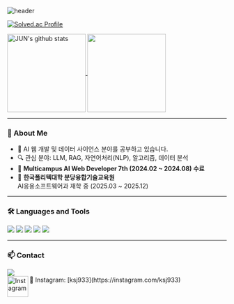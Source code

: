 ![header](https://capsule-render.vercel.app/api?type=waving&height=300&color=gradient&text=Sang_Jun%20CODE%20)

[![Solved.ac Profile](http://mazassumnida.wtf/api/v2/generate_badge?boj=dfg7785)](https://solved.ac/dfg7785/)

<a href="https://github.com/kimpubao">
  <img align="center" style="height:180px" src="https://github-readme-stats.vercel.app/api?username=kimpubao&show_icons=true&include_all_commits=true&theme=nord&hide_border=true" alt="JUN's github stats" />
</a>
<a href="https://github.com/kimpubao">
  <img align="center" style="height:180px" src="https://github-readme-stats.vercel.app/api/top-langs/?username=kimpubao&layout=compact&theme=nord&hide_border=true" />
</a> 

---

### 💬 About Me

- 🌱 AI 웹 개발 및 데이터 사이언스 분야를 공부하고 있습니다.
- 🔍 관심 분야: LLM, RAG, 자연어처리(NLP), 알고리즘, 데이터 분석
- 📘 **Multicampus AI Web Developer 7th (2024.02 ~ 2024.08) 수료**
- 🏫 **한국폴리텍대학 분당융합기술교육원**  
  AI응용소프트웨어과 재학 중 (2025.03 ~ 2025.12)

---

### 🛠 Languages and Tools

<img src="https://img.shields.io/badge/Python-3776AB?style=flat-square&logo=Python&logoColor=white"/> <img src="https://img.shields.io/badge/Go-00ADD8?style=flat-square&logo=Go&logoColor=white"/> <img src="https://img.shields.io/badge/HTML5-E34F26?style=flat-square&logo=HTML5&logoColor=white"/> <img src="https://img.shields.io/badge/CSS3-1572B6?style=flat-square&logo=CSS3&logoColor=white"/> <img src="https://img.shields.io/badge/Linux-FCC624?style=flat-square&logo=Linux&logoColor=black"/>

---

### 📫 Contact

<a href="mailto:dfg7785@gmail.com">
  <img src="https://img.shields.io/badge/Gmail-EA4335?style=flat-square&logo=Gmail&logoColor=white"/>
</a>

<br>

<a href="https://instagram.com/ksj933">
  <img align="left" alt="Instagram" width="48px" src="https://img.icons8.com/color/48/000000/instagram-new--v2.png" />
</a>
📸 Instagram: [ksj933](https://instagram.com/ksj933)
